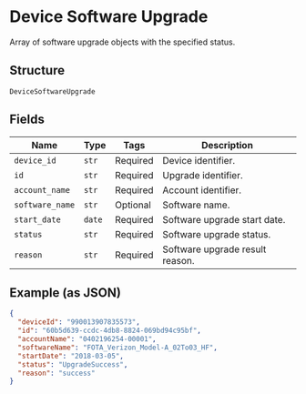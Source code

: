 
# Device Software Upgrade

Array of software upgrade objects with the specified status.

## Structure

`DeviceSoftwareUpgrade`

## Fields

| Name | Type | Tags | Description |
|  --- | --- | --- | --- |
| `device_id` | `str` | Required | Device identifier. |
| `id` | `str` | Required | Upgrade identifier. |
| `account_name` | `str` | Required | Account identifier. |
| `software_name` | `str` | Optional | Software name. |
| `start_date` | `date` | Required | Software upgrade start date. |
| `status` | `str` | Required | Software upgrade status. |
| `reason` | `str` | Required | Software upgrade result reason. |

## Example (as JSON)

```json
{
  "deviceId": "990013907835573",
  "id": "60b5d639-ccdc-4db8-8824-069bd94c95bf",
  "accountName": "0402196254-00001",
  "softwareName": "FOTA_Verizon_Model-A_02To03_HF",
  "startDate": "2018-03-05",
  "status": "UpgradeSuccess",
  "reason": "success"
}
```

